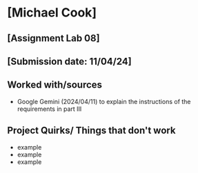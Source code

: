 # [Michael Cook]
## [Assignment Lab 08]
## [Submission date: 11/04/24]
## Worked with/sources 
* Google Gemini (2024/04/11) to explain the instructions of the requirements in part III
## Project Quirks/ Things that don't work
* example
* example
* example
